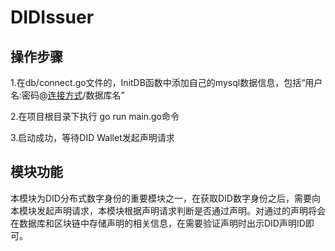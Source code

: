 # DIDIssuer

## 操作步骤

1.在db/connect.go文件的，InitDB函数中添加自己的mysql数据信息，包括“用户名:密码@[连接方式](主机名:端口号)/数据库名”

2.在项目根目录下执行 go run main.go命令

3.启动成功，等待DID Wallet发起声明请求

## 模块功能
本模块为DID分布式数字身份的重要模块之一，在获取DID数字身份之后，需要向本模块发起声明请求，本模块根据声明请求判断是否通过声明。对通过的声明将会在数据库和区块链中存储声明的相关信息，在需要验证声明时出示DID声明ID即可。
